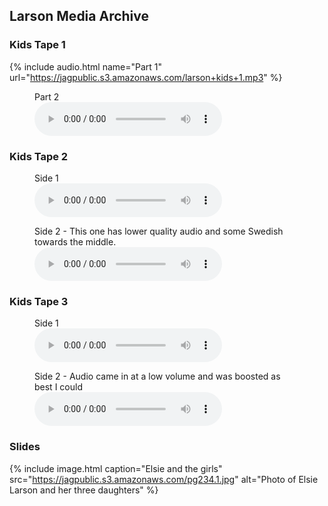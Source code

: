 ## Larson Media Archive

### Kids Tape 1

{% include audio.html name="Part 1" url="https://jagpublic.s3.amazonaws.com/larson+kids+1.mp3" %}

<figure>
	<figcaption>Part 2</figcaption>
	<audio controls src="https://jagpublic.s3.amazonaws.com/larson+kids+1.2.mp3">If you see this, your browser does not support the audio element</audio>
</figure>

### Kids Tape 2

<figure>
	<figcaption>Side 1</figcaption>
	<audio controls src="https://jagpublic.s3.amazonaws.com/larson+kids+2.mp3">If you see this, your browser does not support the audio element</audio>
</figure>

<figure>
	<figcaption>Side 2 - This one has lower quality audio and some Swedish towards the middle.</figcaption>
	<audio controls src="https://jagpublic.s3.amazonaws.com/Larson+kids+2b.mp3">If you see this, your browser does not support the audio element</audio>
</figure>

### Kids Tape 3

<figure>
	<figcaption>Side 1</figcaption>
	<audio controls src="https://jagpublic.s3.amazonaws.com/Larson+kids+3a.mp3">If you see this, your browser does not support the audio element</audio>
</figure>

<figure>
	<figcaption>Side 2 - Audio came in at a low volume and was boosted as best I could</figcaption>
	<audio controls src="https://jagpublic.s3.amazonaws.com/Larson+kids+3b.mp3">If you see this, your browser does not support the audio element</audio>
</figure>

### Slides

{% include image.html caption="Elsie and the girls" src="https://jagpublic.s3.amazonaws.com/pg234.1.jpg" alt="Photo of Elsie Larson and her three daughters" %}
